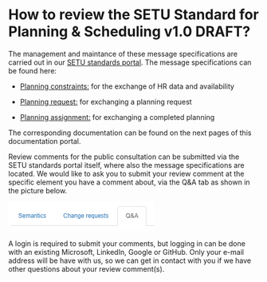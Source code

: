 # How to review the SETU Standard for Planning & Scheduling v1.0 DRAFT?

The management and maintance of these message specifications are carried out in our [SETU standards portal](https://setu.semantic-treehouse.nl/#/Home). The message specifications can be found here:

- [Planning constraints:](https://setu.semantic-treehouse.nl/#/Message_32_model/MessageModel_4ccb3cb0-cc4b-422f-b506-3a09ff9cd1bb) for the exchange of HR data and availability

- [Planning request:](https://setu.semantic-treehouse.nl/#/Message_32_model/MessageModel_8116e1aa-18f1-488e-845b-537a3b2d8a67) for exchanging a planning request

- [Planning assignment:](https://setu.semantic-treehouse.nl/#/Message_32_model/MessageModel_2c67bb3d-b1c1-423b-90d5-8cac64eda603) for exchanging a completed planning

The corresponding documentation can be found on the next pages of this documentation portal.

Review comments for the public consultation can be submitted via the SETU standards portal itself, where also the message specifications are located. We would like to ask you to submit your review comment at the specific element you have a comment about, via the Q&A tab as shown in the picture below.

![](./Q%26A.png)

A login is required to submit your comments, but logging in can be done with an existing Microsoft, LinkedIn, Google or GitHub. Only your e-mail address will be have with us, so we can get in contact with you if we have other questions about your review comment(s).
